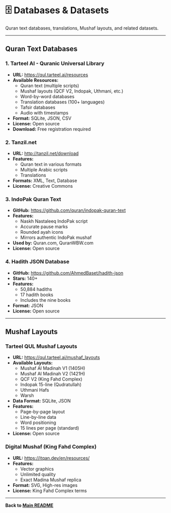 # 🗄️ Databases & Datasets

Quran text databases, translations, Mushaf layouts, and related datasets.

---

## Quran Text Databases

### 1. **Tarteel AI - Quranic Universal Library**
- **URL:** https://qul.tarteel.ai/resources
- **Available Resources:**
  - Quran text (multiple scripts)
  - Mushaf layouts (QCF V2, Indopak, Uthmani, etc.)
  - Word-by-word databases
  - Translation databases (100+ languages)
  - Tafsir databases
  - Audio with timestamps
- **Format:** SQLite, JSON, CSV
- **License:** Open source
- **Download:** Free registration required

### 2. **Tanzil.net**
- **URL:** http://tanzil.net/download
- **Features:**
  - Quran text in various formats
  - Multiple Arabic scripts
  - Translations
- **Formats:** XML, Text, Database
- **License:** Creative Commons

### 3. **IndoPak Quran Text**
- **GitHub:** https://github.com/quran/indopak-quran-text
- **Features:**
  - Naskh Nastaleeq IndoPak script
  - Accurate pause marks
  - Rounded ayah icons
  - Mirrors authentic IndoPak mushaf
- **Used by:** Quran.com, QuranWBW.com
- **License:** Open source

### 4. **Hadith JSON Database**
- **GitHub:** https://github.com/AhmedBaset/hadith-json
- **Stars:** 140+
- **Features:**
  - 50,884 hadiths
  - 17 hadith books
  - Includes the nine books
- **Format:** JSON
- **License:** Open source

---

## Mushaf Layouts

### Tarteel QUL Mushaf Layouts
- **URL:** https://qul.tarteel.ai/mushaf_layouts
- **Available Layouts:**
  - Mushaf Al Madinah V1 (1405H)
  - Mushaf Al Madinah V2 (1421H)
  - QCF V2 (King Fahd Complex)
  - Indopak 15-line (Qudratullah)
  - Uthmani Hafs
  - Warsh
- **Data Format:** SQLite, JSON
- **Features:**
  - Page-by-page layout
  - Line-by-line data
  - Word positioning
  - 15 lines per page (standard)
- **License:** Open source

### Digital Mushaf (King Fahd Complex)
- **URL:** https://itqan.dev/en/resources/
- **Features:**
  - Vector graphics
  - Unlimited quality
  - Exact Madina Mushaf replica
- **Format:** SVG, High-res images
- **License:** King Fahd Complex terms

---

**Back to [Main README](../README.md)**
